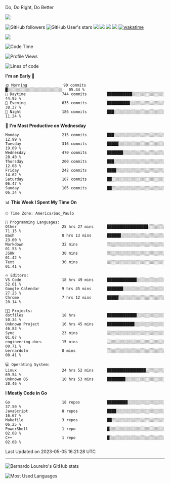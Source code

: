 Do, Do Right, Do Better



[![](https://ga-beacon.appspot.com/G-EJYL08EQR8/welcome-page?pixel)](https://github.com/igrigorik/ga-beacon)
 
![GitHub followers](https://img.shields.io/github/followers/bernardolm?style=for-the-badge&label=GitHub%20followers) ![GitHub User's stars](https://img.shields.io/github/stars/bernardolm?style=for-the-badge&label=GitHub%20User's%20stars) [![](https://img.shields.io/static/v1?logo=linkedin&label=LinkedIn&message=bernardolm&color=0A66C2&style=for-the-badge)](https://www.linkedin.com/in/bernardolm) [![](https://img.shields.io/static/v1?logo=lastdotfm&label=last.fm&message=bernardolm&color=D51007&style=for-the-badge)](https://www.last.fm/user/bernardolm) [![](https://img.shields.io/static/v1?logo=spotify&label=spotify&message=bernardolou&color=1ED760&style=for-the-badge)](https://open.spotify.com/user/bernardolou) [![](https://img.shields.io/static/v1?logo=awesomelists&label=My%20awesome%20stars&message=⭐⭐⭐&color=FC60A8&style=for-the-badge)](https://github.com/bernardolm/awesome-stars) [![wakatime](https://wakatime.com/badge/user/186868b7-2443-4b6b-ae40-3d29d342e88e.svg)](https://wakatime.com/@186868b7-2443-4b6b-ae40-3d29d342e88e)


<p style="border: 100px">
<a href="https://skillicons.dev">
<img src="https://skillicons.dev/icons?theme=dark&i=angular,arduino,bash,cs,cmake,docker,dotnet,flask,git,github,go,grafana,gtk,html,jenkins,jquery,linux,lua,md,mongodb,mysql,nodejs,php,postgres,py,rabbitmq,rails,raspberrypi,redis,regex,ruby,sqlite,stackoverflow,sketchup,vscode" />
</a>
<p/>

<!--START_SECTION:waka-->
![Code Time](http://img.shields.io/badge/Code%20Time-2%2C345%20hrs%208%20mins-blue)

![Profile Views](http://img.shields.io/badge/Profile%20Views-4-blue)

![Lines of code](https://img.shields.io/badge/From%20Hello%20World%20I%27ve%20Written-3.1%20million%20lines%20of%20code-blue)

**I'm an Early 🐤** 

```text
🌞 Morning                90 commits          █░░░░░░░░░░░░░░░░░░░░░░░░   05.44 % 
🌆 Daytime                744 commits         ███████████░░░░░░░░░░░░░░   44.95 % 
🌃 Evening                635 commits         ██████████░░░░░░░░░░░░░░░   38.37 % 
🌙 Night                  186 commits         ███░░░░░░░░░░░░░░░░░░░░░░   11.24 % 
```
📅 **I'm Most Productive on Wednesday** 

```text
Monday                   215 commits         ███░░░░░░░░░░░░░░░░░░░░░░   12.99 % 
Tuesday                  316 commits         █████░░░░░░░░░░░░░░░░░░░░   19.09 % 
Wednesday                470 commits         ███████░░░░░░░░░░░░░░░░░░   28.40 % 
Thursday                 200 commits         ███░░░░░░░░░░░░░░░░░░░░░░   12.08 % 
Friday                   242 commits         ████░░░░░░░░░░░░░░░░░░░░░   14.62 % 
Saturday                 107 commits         ██░░░░░░░░░░░░░░░░░░░░░░░   06.47 % 
Sunday                   105 commits         ██░░░░░░░░░░░░░░░░░░░░░░░   06.34 % 
```


📊 **This Week I Spent My Time On** 

```text
🕑︎ Time Zone: America/Sao_Paulo

💬 Programming Languages: 
Other                    25 hrs 27 mins      ██████████████████░░░░░░░   71.15 % 
Bash                     8 hrs 13 mins       ██████░░░░░░░░░░░░░░░░░░░   23.00 % 
Markdown                 32 mins             ░░░░░░░░░░░░░░░░░░░░░░░░░   01.53 % 
JSON                     30 mins             ░░░░░░░░░░░░░░░░░░░░░░░░░   01.42 % 
Text                     30 mins             ░░░░░░░░░░░░░░░░░░░░░░░░░   01.41 % 

🔥 Editors: 
VS Code                  18 hrs 49 mins      █████████████░░░░░░░░░░░░   52.61 % 
Google Calendar          9 hrs 45 mins       ███████░░░░░░░░░░░░░░░░░░   27.25 % 
Chrome                   7 hrs 12 mins       █████░░░░░░░░░░░░░░░░░░░░   20.14 % 

🐱‍💻 Projects: 
dotfiles                 18 hrs              █████████████░░░░░░░░░░░░   50.34 % 
Unknown Project          16 hrs 45 mins      ████████████░░░░░░░░░░░░░   46.83 % 
Sync                     23 mins             ░░░░░░░░░░░░░░░░░░░░░░░░░   01.07 % 
engineering-docs         15 mins             ░░░░░░░░░░░░░░░░░░░░░░░░░   00.71 % 
bernardolm               8 mins              ░░░░░░░░░░░░░░░░░░░░░░░░░   00.41 % 

💻 Operating System: 
Linux                    24 hrs 52 mins      █████████████████░░░░░░░░   69.54 % 
Unknown OS               10 hrs 53 mins      ████████░░░░░░░░░░░░░░░░░   30.46 % 
```

**I Mostly Code in Go** 

```text
Go                       18 repos            █████████░░░░░░░░░░░░░░░░   37.50 % 
JavaScript               8 repos             ████░░░░░░░░░░░░░░░░░░░░░   16.67 % 
Makefile                 3 repos             ██░░░░░░░░░░░░░░░░░░░░░░░   06.25 % 
PowerShell               1 repo              █░░░░░░░░░░░░░░░░░░░░░░░░   02.08 % 
C++                      1 repo              █░░░░░░░░░░░░░░░░░░░░░░░░   02.08 % 
```
Last Updated on 2023-05-05 16:21:28 UTC
<!--END_SECTION:waka-->

---
 
![Bernardo Loureiro's GitHub stats](https://github-readme-stats-bernardolm.vercel.app/api?hide_border=true&username=bernardolm&show_icons=true&theme=transparent&include_all_commits=true&count_private=true#gh-dark-mode-only)

![Most Used Languages](https://github-readme-stats-bernardolm.vercel.app/api/top-langs/?hide_border=true&username=bernardolm&theme=transparent&langs_count=10&count_weight=1&size_weight=1#gh-dark-mode-only)

